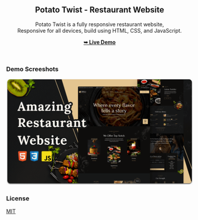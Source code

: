 <div align="center">


  <br />
  <br />

  <h2 align="center">Potato Twist - Restaurant Website</h2>

  Potato Twist is a fully responsive restaurant website, <br />Responsive for all devices, build using HTML, CSS, and JavaScript.

  <a href=""><strong>➥ Live Demo</strong></a>

</div>

<br />

### Demo Screeshots

![Potato Twist Desktop Demo](./readme-images/desktop.png "Desktop Demo")


### License

[MIT](https://choosealicense.com/licenses/mit/)

